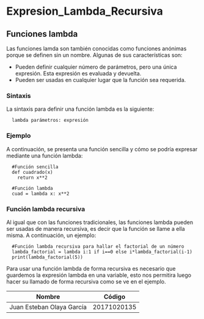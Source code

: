 # Expresion_Lambda_Recursiva
## Funciones lambda
Las funciones lamda son también conocidas como funciones anónimas porque se definen sin un nombre.
Algunas de sus características son:
- Pueden definir cualquier número de parámetros, pero una única expresión. Esta expresión es evaluada y devuelta.
- Pueden ser usadas en cualquier lugar que la función sea requerida.

### Sintaxis
La sintaxis para definir una función lambda es la siguiente:
~~~
  lambda parámetros: expresión
~~~

### Ejemplo
A continuación, se presenta una función sencilla y cómo se podría expresar mediante una función lambda:
~~~
  #Función sencilla
  def cuadrado(x)
    return x**2
    
  #Función lambda
  cuad = lambda x: x**2
~~~

### Función lambda recursiva
Al igual que con las funciones tradicionales, las funciones lambda pueden ser usadas de manera recursiva, es decir que la función se llame a ella misma. A continuación, un ejemplo:
~~~
  #Función lambda recursiva para hallar el factorial de un número
  lambda_factorial = lambda i:1 if i==0 else i*lambda_factorial(i-1)
  print(lambda_factorial(5))
~~~
Para usar una función lambda de forma recursiva es necesario que guardemos la expresión lambda en una variable, esto nos permitira luego hacer su llamado de forma recursiva como se ve en el ejemplo. 

|Nombre|Código|
|-----------|-----------|
|Juan Esteban Olaya García|20171020135|
